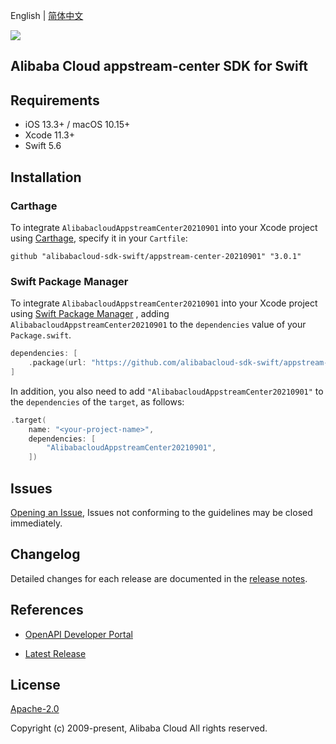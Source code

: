 English | [简体中文](README-CN.md)

![](https://aliyunsdk-pages.alicdn.com/icons/AlibabaCloud.svg)

## Alibaba Cloud appstream-center SDK for Swift

## Requirements

- iOS 13.3+ / macOS 10.15+
- Xcode 11.3+
- Swift 5.6

## Installation

### Carthage

To integrate `AlibabacloudAppstreamCenter20210901` into your Xcode project using [Carthage](https://github.com/Carthage/Carthage), specify it in your `Cartfile`:

```ogdl
github "alibabacloud-sdk-swift/appstream-center-20210901" "3.0.1"
```

### Swift Package Manager

To integrate `AlibabacloudAppstreamCenter20210901` into your Xcode project using [Swift Package Manager](https://swift.org/package-manager/) , adding `AlibabacloudAppstreamCenter20210901` to the `dependencies` value of your `Package.swift`.

```swift
dependencies: [
    .package(url: "https://github.com/alibabacloud-sdk-swift/appstream-center-20210901.git", from: "3.0.1")
]
```

In addition, you also need to add `"AlibabacloudAppstreamCenter20210901"` to the `dependencies` of the `target`, as follows:

```swift
.target(
    name: "<your-project-name>",
    dependencies: [
        "AlibabacloudAppstreamCenter20210901",
    ])
```

## Issues

[Opening an Issue](https://github.com/alibabacloud-sdk-swift/appstream-center-20210901/issues/new), Issues not conforming to the guidelines may be closed immediately.

## Changelog

Detailed changes for each release are documented in the [release notes](./ChangeLog.txt).

## References

* [OpenAPI Developer Portal](https://next.api.alibabacloud.com/home)
- [Latest Release](https://github.com/alibabacloud-sdk-swift/appstream-center-20210901)

## License

[Apache-2.0](http://www.apache.org/licenses/LICENSE-2.0)

Copyright (c) 2009-present, Alibaba Cloud All rights reserved.
